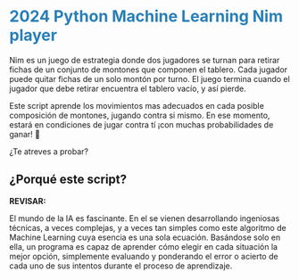 # <span style="color: #2980b9;">2024 Python Machine Learning Nim player</span>

Nim es un juego de estrategia donde dos jugadores se turnan para retirar fichas de un conjunto de montones que componen el tablero. Cada jugador puede quitar fichas de un solo montón por turno. El juego termina cuando el jugador que debe retirar encuentra el tablero vacío, y así pierde.

Este script aprende los movimientos mas adecuados en cada posible composición de montones, jugando contra si mismo. En ese momento, estará en condiciones de jugar contra tí ¡con muchas probabilidades de ganar! 🙂

¿Te atreves a probar?


## ¿Porqué este script?

**REVISAR:**

El mundo de la IA es fascinante. En el se vienen desarrollando ingeniosas técnicas, a veces complejas, y a veces tan simples como este algoritmo de Machine Learning cuya esencia es una sola ecuación. Basándose solo en ella, un programa es capaz de aprender cómo elegir en cada situación la mejor opción, simplemente evaluando y ponderando el error o acierto de cada uno de sus intentos durante el proceso de aprendizaje.